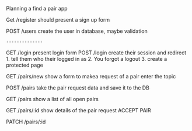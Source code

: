 Planning a find a pair app

Get /register
    should present a sign up form

POST /users
    create the user in database, maybe
    validation

    --------------

GET /login
    present login form
POST /login
    create their session and redirect
        1. tell them who their logged in as
        2. You forgot a logout
        3. create a protected page

GET /pairs/new
    show a form to makea request of a pair
    enter the topic

POST /pairs
    take the pair request data and save it
    to the DB

GET /pairs
    show a list of all open pairs

GET /pairs/:id
    show details of the pair request
    ACCEPT PAIR

PATCH /pairs/:id
      


